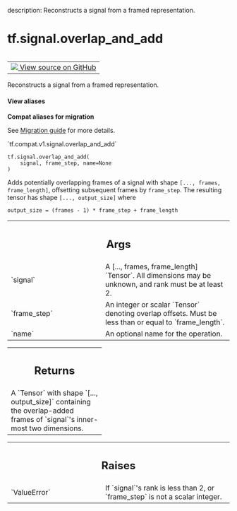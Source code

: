 description: Reconstructs a signal from a framed representation.

<div itemscope itemtype="http://developers.google.com/ReferenceObject">
<meta itemprop="name" content="tf.signal.overlap_and_add" />
<meta itemprop="path" content="Stable" />
</div>

# tf.signal.overlap_and_add

<!-- Insert buttons and diff -->

<table class="tfo-notebook-buttons tfo-api nocontent" align="left">
<td>
  <a target="_blank" href="https://github.com/tensorflow/tensorflow/blob/r2.4/tensorflow/python/ops/signal/reconstruction_ops.py#L30-L167">
    <img src="https://www.tensorflow.org/images/GitHub-Mark-32px.png" />
    View source on GitHub
  </a>
</td>
</table>



Reconstructs a signal from a framed representation.

<section class="expandable">
  <h4 class="showalways">View aliases</h4>
  <p>
<b>Compat aliases for migration</b>
<p>See
<a href="https://www.tensorflow.org/guide/migrate">Migration guide</a> for
more details.</p>
<p>`tf.compat.v1.signal.overlap_and_add`</p>
</p>
</section>

<pre class="devsite-click-to-copy prettyprint lang-py tfo-signature-link">
<code>tf.signal.overlap_and_add(
    signal, frame_step, name=None
)
</code></pre>



<!-- Placeholder for "Used in" -->

Adds potentially overlapping frames of a signal with shape
`[..., frames, frame_length]`, offsetting subsequent frames by `frame_step`.
The resulting tensor has shape `[..., output_size]` where

    output_size = (frames - 1) * frame_step + frame_length

<!-- Tabular view -->
 <table class="responsive fixed orange">
<colgroup><col width="214px"><col></colgroup>
<tr><th colspan="2"><h2 class="add-link">Args</h2></th></tr>

<tr>
<td>
`signal`
</td>
<td>
A [..., frames, frame_length] `Tensor`. All dimensions may be
unknown, and rank must be at least 2.
</td>
</tr><tr>
<td>
`frame_step`
</td>
<td>
An integer or scalar `Tensor` denoting overlap offsets. Must be
less than or equal to `frame_length`.
</td>
</tr><tr>
<td>
`name`
</td>
<td>
An optional name for the operation.
</td>
</tr>
</table>



<!-- Tabular view -->
 <table class="responsive fixed orange">
<colgroup><col width="214px"><col></colgroup>
<tr><th colspan="2"><h2 class="add-link">Returns</h2></th></tr>
<tr class="alt">
<td colspan="2">
A `Tensor` with shape `[..., output_size]` containing the overlap-added
frames of `signal`'s inner-most two dimensions.
</td>
</tr>

</table>



<!-- Tabular view -->
 <table class="responsive fixed orange">
<colgroup><col width="214px"><col></colgroup>
<tr><th colspan="2"><h2 class="add-link">Raises</h2></th></tr>

<tr>
<td>
`ValueError`
</td>
<td>
If `signal`'s rank is less than 2, or `frame_step` is not a
scalar integer.
</td>
</tr>
</table>

